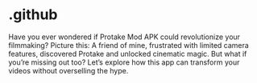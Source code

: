 # .github
Have you ever wondered if Protake Mod APK could revolutionize your filmmaking? Picture this: A friend of mine, frustrated with limited camera features, discovered Protake and unlocked cinematic magic. But what if you’re missing out too? Let’s explore how this app can transform your videos without overselling the hype.
